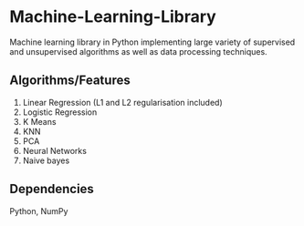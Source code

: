 # Machine-Learning-Library

Machine learning library in Python implementing large variety of supervised and unsupervised algorithms as well as data processing techniques.

## Algorithms/Features
1. Linear Regression (L1 and L2 regularisation included)
2. Logistic Regression
3. K Means
4. KNN
5. PCA
6. Neural Networks
7. Naive bayes

## Dependencies
Python, NumPy
